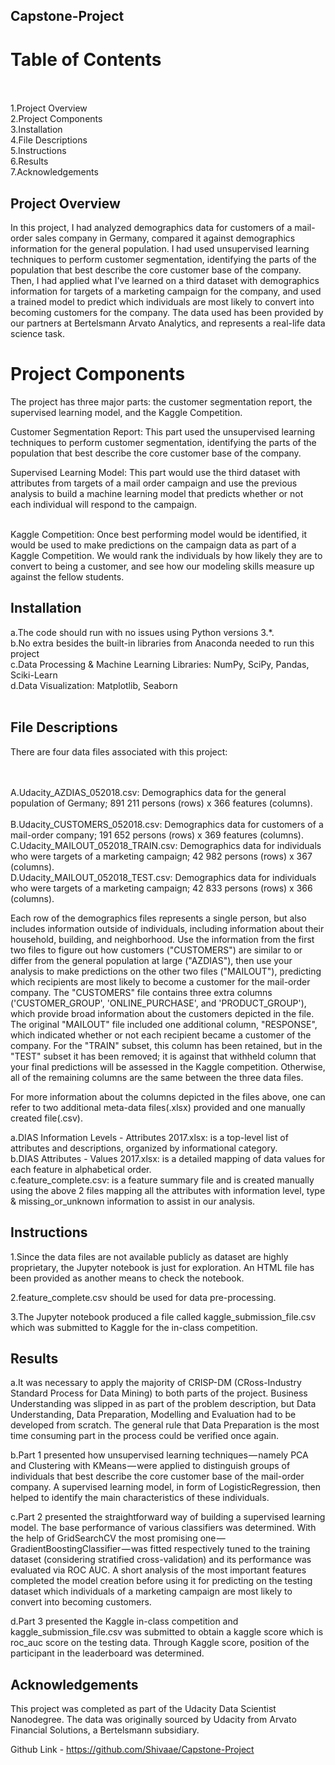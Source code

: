 ## Capstone-Project<br>
# Table of Contents<br><br>

1.Project Overview<br>
2.Project Components<br>
3.Installation<br>
4.File Descriptions<br>
5.Instructions<br>
6.Results<br>
7.Acknowledgements<br>

## Project Overview<br>
In this project, I had analyzed demographics data for customers of a mail-order sales company in Germany, compared it against demographics information for the general population. I had used unsupervised learning techniques to perform customer segmentation, identifying the parts of the population that best describe the core customer base of the company. Then, I had applied what I've learned on a third dataset with demographics information for targets of a marketing campaign for the company, and used a trained model to predict which individuals are most likely to convert into becoming customers for the company. The data used has been provided by our partners at Bertelsmann Arvato Analytics, and represents a real-life data science task. <br>

# Project Components
The project has three major parts: the customer segmentation report, the supervised learning model, and the Kaggle Competition.<br>

Customer Segmentation Report: This part used the unsupervised learning techniques to perform customer segmentation, identifying the parts of the population that best describe the core customer base of the company.<br>

Supervised Learning Model: This part would use the third dataset with attributes from targets of a mail order campaign and use the previous analysis to build a machine learning model that predicts whether or not each individual will respond to the campaign.<br><br>

Kaggle Competition: Once best performing model would be identified, it would be used to make predictions on the campaign data as part of a Kaggle Competition. We would rank the individuals by how likely they are to convert to being a customer, and see how our modeling skills measure up against the fellow students.<br>


## Installation <br>
a.The code should run with no issues using Python versions 3.*.<br>
b.No extra besides the built-in libraries from Anaconda needed to run this project  <br>
c.Data Processing & Machine Learning Libraries: NumPy, SciPy, Pandas, Sciki-Learn <br>
d.Data Visualization: Matplotlib, Seaborn<br><br>

## File Descriptions<br>
There are four data files associated with this project:<br><br><br>

A.Udacity_AZDIAS_052018.csv: Demographics data for the general population of Germany; 891 211 persons (rows) x 366 features (columns).<br><br>
B.Udacity_CUSTOMERS_052018.csv: Demographics data for customers of a mail-order company; 191 652 persons (rows) x 369 features (columns).<br>
C.Udacity_MAILOUT_052018_TRAIN.csv: Demographics data for individuals who were targets of a marketing campaign; 42 982 persons (rows) x 367 (columns).<br>
D.Udacity_MAILOUT_052018_TEST.csv: Demographics data for individuals who were targets of a marketing campaign; 42 833 persons (rows) x 366 (columns).<br>

Each row of the demographics files represents a single person, but also includes information outside of individuals, including information about their household, building, and neighborhood. Use the information from the first two files to figure out how customers ("CUSTOMERS") are similar to or differ from the general population at large ("AZDIAS"), then use your analysis to make predictions on the other two files ("MAILOUT"), predicting which recipients are most likely to become a customer for the mail-order company. The "CUSTOMERS" file contains three extra columns ('CUSTOMER_GROUP', 'ONLINE_PURCHASE', and 'PRODUCT_GROUP'), which provide broad information about the customers depicted in the file. The original "MAILOUT" file included one additional column, "RESPONSE", which indicated whether or not each recipient became a customer of the company. For the "TRAIN" subset, this column has been retained, but in the "TEST" subset it has been removed; it is against that withheld column that your final predictions will be assessed in the Kaggle competition. Otherwise, all of the remaining columns are the same between the three data files.<br>

For more information about the columns depicted in the files above, one can refer to two additional meta-data files(.xlsx) provided and one manually created file(.csv). <br>

a.DIAS Information Levels - Attributes 2017.xlsx: is a top-level list of attributes and descriptions, organized by informational category. <br>
b.DIAS Attributes - Values 2017.xlsx: is a detailed mapping of data values for each feature in alphabetical order.<br>
c.feature_complete.csv: is a feature summary file and is created manually using the above 2 files mapping all the attributes with information level, type & missing_or_unknown information to assist in our analysis.<br>

## Instructions <br>

1.Since the data files are not available publicly as dataset are highly proprietary, the Jupyter notebook is just for exploration. An HTML file has been provided as another means to check the notebook.<br>

2.feature_complete.csv should be used for data pre-processing.<br>

3.The Jupyter notebook produced a file called kaggle_submission_file.csv which was submitted to Kaggle for the in-class competition.<br>

## Results
a.It was necessary to apply the majority of CRISP-DM (CRoss-Industry Standard Process for Data Mining) to both parts of the project. Business Understanding was slipped in as part of the problem description, but Data Understanding, Data Preparation, Modelling and Evaluation had to be developed from scratch. The general rule that Data Preparation is the most time consuming part in the process could be verified once again. <br>

b.Part 1 presented how unsupervised learning techniques — namely PCA and Clustering with KMeans — were applied to distinguish groups of individuals that best describe the core customer base of the mail-order company. A supervised learning model, in form of LogisticRegression, then helped to identify the main characteristics of these individuals.<br>

c.Part 2 presented the straightforward way of building a supervised learning model. The base performance of various classifiers was determined. With the help of GridSearchCV the most promising one — GradientBoostingClassifier — was fitted respectively tuned to the training dataset (considering stratified cross-validation) and its performance was evaluated via ROC AUC. A short analysis of the most important features completed the model creation before using it for predicting on the testing dataset which individuals of a marketing campaign are most likely to convert into becoming customers. <br>

d.Part 3 presented the Kaggle in-class competition and kaggle_submission_file.csv was submitted to obtain a kaggle score which is roc_auc score on the testing data. Through Kaggle score, position of the participant in the leaderboard was determined. <br>



## Acknowledgements <br>
This project was completed as part of the Udacity Data Scientist Nanodegree. The data was originally sourced by Udacity from Arvato Financial Solutions, a Bertelsmann subsidiary. <br>

Github Link - https://github.com/Shivaae/Capstone-Project

